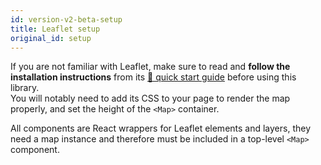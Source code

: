 ```yaml
---
id: version-v2-beta-setup
title: Leaflet setup
original_id: setup
---
```


If you are not familiar with Leaflet, make sure to read and **follow the installation instructions** from its [🍃 quick start guide](http://leafletjs.com/examples/quick-start/) before using this library.\
You will notably need to add its CSS to your page to render the map properly, and set the height of the `<Map>` container.

All components are React wrappers for Leaflet elements and layers, they need a map instance and therefore must be included in a top-level `<Map>` component.
